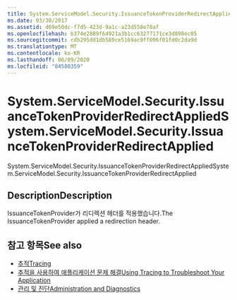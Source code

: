```yaml
---
title: System.ServiceModel.Security.IssuanceTokenProviderRedirectApplied
ms.date: 03/30/2017
ms.assetid: d69e50dc-f7d5-423d-9a1c-a23d558e78af
ms.openlocfilehash: b374e2889f64921a3b1cc63277171ce3d898ec05
ms.sourcegitcommit: cdb295dd1db589ce5169ac9ff096f01fd0c2da9d
ms.translationtype: MT
ms.contentlocale: ko-KR
ms.lasthandoff: 06/09/2020
ms.locfileid: "84580359"
---
```

# <a name="systemservicemodelsecurityissuancetokenproviderredirectapplied"></a><span data-ttu-id="c0f81-102">System.ServiceModel.Security.IssuanceTokenProviderRedirectApplied</span><span class="sxs-lookup"><span data-stu-id="c0f81-102">System.ServiceModel.Security.IssuanceTokenProviderRedirectApplied</span></span>
<span data-ttu-id="c0f81-103">System.ServiceModel.Security.IssuanceTokenProviderRedirectApplied</span><span class="sxs-lookup"><span data-stu-id="c0f81-103">System.ServiceModel.Security.IssuanceTokenProviderRedirectApplied</span></span>  
  
## <a name="description"></a><span data-ttu-id="c0f81-104">Description</span><span class="sxs-lookup"><span data-stu-id="c0f81-104">Description</span></span>  
 <span data-ttu-id="c0f81-105">IssuanceTokenProvider가 리디렉션 헤더를 적용했습니다.</span><span class="sxs-lookup"><span data-stu-id="c0f81-105">The IssuanceTokenProvider applied a redirection header.</span></span>  
  
## <a name="see-also"></a><span data-ttu-id="c0f81-106">참고 항목</span><span class="sxs-lookup"><span data-stu-id="c0f81-106">See also</span></span>

- [<span data-ttu-id="c0f81-107">추적</span><span class="sxs-lookup"><span data-stu-id="c0f81-107">Tracing</span></span>](index.md)
- [<span data-ttu-id="c0f81-108">추적을 사용하여 애플리케이션 문제 해결</span><span class="sxs-lookup"><span data-stu-id="c0f81-108">Using Tracing to Troubleshoot Your Application</span></span>](using-tracing-to-troubleshoot-your-application.md)
- [<span data-ttu-id="c0f81-109">관리 및 진단</span><span class="sxs-lookup"><span data-stu-id="c0f81-109">Administration and Diagnostics</span></span>](../index.md)
